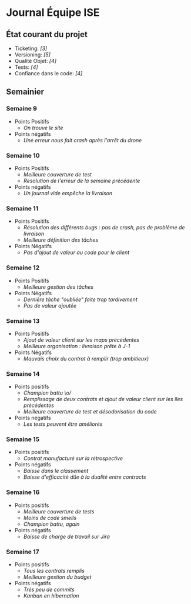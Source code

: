 # Journal Équipe ISE


## État courant du projet

  - Ticketing: _[3]_
  - Versioning: _[5]_
  - Qualité Objet: _[4]_
  - Tests: _[4]_
  - Confiance dans le code: _[4]_

## Semainier

### Semaine 9

  - Points Positifs
    - _On trouve le site_
  - Points négatifs
    - _Une erreur nous fait crash après l'arrêt du drone_   

### Semaine 10 

 - Points Positifs
    - _Meilleure couverture de test_
    - _Resolution de l'erreur de la semaine précédente_
 - Points négatifs
    - _Un journal vide empêche la livraison_
    
### Semaine 11

 - Points Positifs
    - _Résolution des différents bugs : pas de crash, pas de problème de livraison_
    - _Meilleure définition des tâches_
 - Points Négatifs
    - _Pas d'ajout de valeur au code pour le client_
    
### Semaine 12

 - Points Positifs
    - _Meilleure gestion des tâches_
 - Points Négatifs
    - _Dernière tâche "oubliée" faite trop tardivement_
    - _Pas de valeur ajoutée_
    
### Semaine 13
 - Points Positifs
    - _Ajout de valeur client sur les maps précédentes_
    - _Meilleure organisation : livraison prête à J-1_
 - Points Négatifs
    - _Mauvais choix du contrat à remplir (trop ambitieux)_
    
### Semaine 14
 - Points positifs
    - _Champion battu \o/_
    - _Remplissage de deux contrats et ajout de valeur client sur les îles précédentes_
    - _Meilleure couverture de test et désodorisation du code_
 - Points négatifs
    - _Les tests peuvent être améliorés_
    
### Semaine 15
 - Points positifs
    - _Contrat manufacturé sur la rétrospective_
 - Points négatifs
    - _Baisse dans le classement_
    - _Baisse d'efficacité dûe à la dualité entre contracts_
    
### Semaine 16
 - Points positifs
    - _Meilleure couverture de tests_
    - _Moins de code smells_
    - _Champion battu, again_
 - Points négatifs
    - _Baisse de charge de travail sur Jira_

### Semaine 17
 - Points positifs
    - _Tous les contrats remplis_
    - _Meilleure gestion du budget_
 - Points négatifs
    - _Très peu de commits_
    - _Kanban en hibernation_